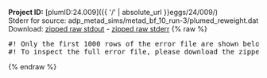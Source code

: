 **Project ID:** [plumID:24.009]({{ '/' | absolute_url }}eggs/24/009/)  
Stderr for source:  adp_metad_sims/metad_bf_10_run-3/plumed_reweight.dat   
Download: [zipped raw stdout](plumed_reweight.dat.plumed.stdout.txt.zip) - [zipped raw stderr](plumed_reweight.dat.plumed.stderr.txt.zip) 
{% raw %}
<pre>
#! Only the first 1000 rows of the error file are shown below
#! To inspect the full error file, please download the zipped raw stderr file above
</pre>
{% endraw %}
